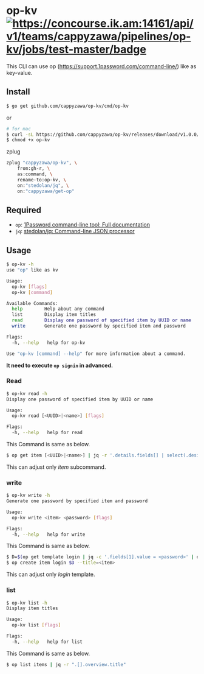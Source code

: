 # op-kv [![https://concourse\.ik\.am:14161/api/v1/teams/cappyzawa/pipelines/op\-kv/jobs/test\-master/badge](https://concourse.ik.am:14161/api/v1/teams/cappyzawa/pipelines/op-kv/jobs/test-master/badge)](https://concourse.ik.am:14161/teams/cappyzawa/pipelines/op-kv)
This CLI can use op (https://support.1password.com/command-line/) like as key-value.

## Install
```bash
$ go get github.com/cappyzawa/op-kv/cmd/op-kv
```
or
```bash
# for mac
$ curl -sL https://github.com/cappyzawa/op-kv/releases/download/v1.0.0/op-kv-darwin-amd64 > op-kv
$ chmod +x op-kv
```

zplug
```zsh
zplug "cappyzawa/op-kv", \
    from:gh-r, \
    as:command, \
    rename-to:op-kv, \
    on:"stedolan/jq", \
    on:"cappyzawa/get-op"
```

## Required
* `op`: [1Password command\-line tool: Full documentation](https://support.1password.com/command-line/)
* `jq`: [stedolan/jq: Command\-line JSON processor](https://github.com/stedolan/jq)

## Usage

```bash
$ op-kv -h
use "op" like as kv

Usage:
  op-kv [flags]
  op-kv [command]

Available Commands:
  help        Help about any command
  list        Display item titles
  read        Display one password of specified item by UUID or name
  write       Generate one password by specified item and password

Flags:
  -h, --help   help for op-kv

Use "op-kv [command] --help" for more information about a command.
```

**It need to execute `op signin` in advanced.**
### Read
```bash
$ op-kv read -h
Display one password of specified item by UUID or name

Usage:
  op-kv read [<UUID>|<name>] [flags]

Flags:
  -h, --help   help for read
```
This Command is same as below.
```bash
$ op get item [<UUID>|<name>] | jq -r '.details.fields[] | select(.designation=="password").value'
```
This can adjust only _item_ subcommand.

### write
```bash
$ op-kv write -h 
Generate one password by specified item and password

Usage:
  op-kv write <item> <password> [flags]

Flags:
  -h, --help   help for write
```
This Command is same as below.
```bash
$ D=$(op get template login | jq -c '.fields[1].value = <password>' | op encode)
$ op create item login $D --title=<item>
```
This can adjust only _login_ template.

### list
```bash
$ op-kv list -h
Display item titles

Usage:
  op-kv list [flags]

Flags:
  -h, --help   help for list
```
This Command is same as below.
```bash
$ op list items | jq -r ".[].overview.title"
```
